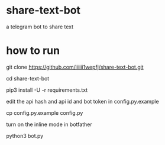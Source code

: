 # share-text-bot
a telegram bot to share text

# how to run
 
 git clone https://github.com/iiiiii1wepfj/share-text-bot.git
 
 cd share-text-bot
 
 pip3 install -U -r requirements.txt
 
 edit the api hash and api id and bot token in config.py.example
 
 cp config.py.example config.py
 
 turn on the inline mode in botfather
 
python3 bot.py
